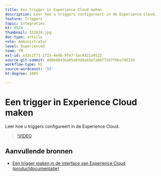 ```yaml
---
title: Een trigger in Experience Cloud maken
description: Leer hoe u triggers configureert in de Experience Cloud.
feature: Triggers
topic: Integraties
kt: 6524
thumbnail: 332624.jpg
doc-type: article
role: Administrator
level: Experienced
team: TM
exl-id: e32c2f71-1715-4e96-9fe7-5ac9321a9522
source-git-commit: ddbb0843ea45a83d9ab5bfa0877287f6ba7d6210
workflow-type: ht
source-wordcount: '55'
ht-degree: 100%

---
```


# Een trigger in Experience Cloud maken

Leer hoe u triggers configureert in de Experience Cloud.

>[!VIDEO](https://video.tv.adobe.com/v/332624?quality=12)

## Aanvullende bronnen

* [Een trigger maken in de interface van Experience Cloud (productdocumentatie)](https://experienceleague.adobe.com/docs/campaign-standard/using/integrating-with-adobe-cloud/working-with-campaign-and-triggers/configuring-triggers-in-experience-cloud.html?lang=nl#creating-a-trigger-in-the-experience-cloud-interface)
